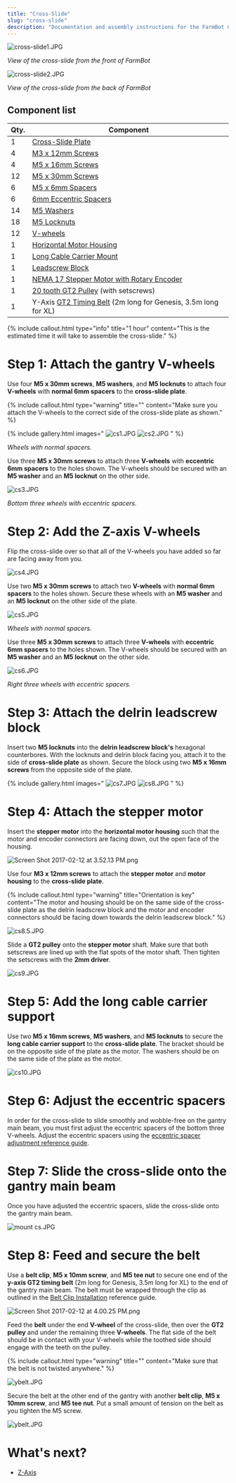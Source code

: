 ```yaml
---
title: "Cross-Slide"
slug: "cross-slide"
description: "Documentation and assembly instructions for the FarmBot Genesis cross-slide"
---
```



![cross-slide1.JPG](_images/cross-slide1.JPG)

_View of the cross-slide from the front of FarmBot_



![cross-slide2.JPG](_images/cross-slide2.JPG)

_View of the cross-slide from the back of FarmBot_

## Component list

|Qty.                          |Component                     |
|------------------------------|------------------------------|
|1                             |[Cross-Slide Plate](../Extras/bom/plates-and-brackets.md#cross-slide-plate)
|4                             |[M3 x 12mm Screws](../Extras/bom/fasteners-and-hardware.md#m3-x-12mm-screws)
|4                             |[M5 x 16mm Screws](../Extras/bom/fasteners-and-hardware.md#m5-x-16mm-screws)
|12                            |[M5 x 30mm Screws](../Extras/bom/fasteners-and-hardware.md#m5-x-30mm-screws)
|6                             |[M5 x 6mm Spacers](../Extras/bom/fasteners-and-hardware.md#m5-x-6mm-spacers)
|6                             |[6mm Eccentric Spacers](../Extras/bom/fasteners-and-hardware.md#m5-x-6mm-eccentric-spacers)
|14                            |[M5 Washers](../Extras/bom/fasteners-and-hardware.md#m5-washers)
|18                            |[M5 Locknuts](../Extras/bom/fasteners-and-hardware.md#m5-locknuts)
|12                            |[V-wheels](../Extras/bom/drivetrain.md#v-wheels)
|1                             |[Horizontal Motor Housing](../Extras/bom/plastic-parts.md#horizontal-motor-housings)
|1                             |[Long Cable Carrier Mount](../Extras/bom/plates-and-brackets.md#long-cable-carrier-mount)
|1                             |[Leadscrew Block](../Extras/bom/drivetrain.md#leadscrew-block)
|1                             |[NEMA 17 Stepper Motor with Rotary Encoder](../Extras/bom/electronics-and-wiring.md#nema-17-stepper-motors-with-rotary-encoders)
|1                             |[20 tooth GT2 Pulley](../Extras/bom/drivetrain.md#gt2-pulleys) (with setscrews)
|1                             |Y-Axis [GT2 Timing Belt](../Extras/bom/drivetrain.md#gt2-timing-belt) (2m long for Genesis, 3.5m long for XL)



{%
include callout.html
type="info"
title="1 hour"
content="This is the estimated time it will take to assemble the cross-slide."
%}

# Step 1: Attach the gantry V-wheels

Use four **M5 x 30mm screws**, **M5 washers**, and **M5 locknuts** to attach four **V-wheels** with **normal 6mm spacers** to the **cross-slide plate**.

{%
include callout.html
type="warning"
title=""
content="Make sure you attach the V-wheels to the correct side of the cross-slide plate as shown."
%}

{% include gallery.html images="
![cs1.JPG](_images/cs1.JPG)
![cs2.JPG](_images/cs2.JPG)
" %}

_Wheels with normal spacers._

Use three **M5 x 30mm screws** to attach three **V-wheels** with **eccentric 6mm spacers** to the holes shown. The V-wheels should be secured with an **M5 washer** and an **M5 locknut** on the other side.

![cs3.JPG](_images/cs3.JPG)

_Bottom three wheels with eccentric spacers._

# Step 2: Add the Z-axis V-wheels

Flip the cross-slide over so that all of the V-wheels you have added so far are facing away from you.

![cs4.JPG](_images/cs4.JPG)

Use two **M5 x 30mm screws** to attach two **V-wheels** with **normal 6mm spacers** to the holes shown. Secure these wheels with an **M5 washer** and an **M5 locknut** on the other side of the plate.

![cs5.JPG](_images/cs5.JPG)

_Wheels with normal spacers._

Use three **M5 x 30mm screws** to attach three **V-wheels** with **eccentric 6mm spacers** to the holes shown. The V-wheels should be secured with an **M5 washer** and an **M5 locknut** on the other side.

![cs6.JPG](_images/cs6.JPG)

_Right three wheels with eccentric spacers._

# Step 3: Attach the delrin leadscrew block
Insert two **M5 locknuts** into the **delrin leadscrew block's** hexagonal counterbores. With the locknuts and delrin block facing you, attach it to the side of **cross-slide plate** as shown. Secure the block using two **M5 x 16mm screws** from the opposite side of the plate.

{% include gallery.html images="
![cs7.JPG](_images/cs7.JPG)
![cs8.JPG](_images/cs8.JPG)
" %}

# Step 4: Attach the stepper motor

Insert the **stepper motor** into the **horizontal motor housing** such that the motor and encoder connectors are facing down, out the open face of the housing.

![Screen Shot 2017-02-12 at 3.52.13 PM.png](_images/Screen_Shot_2017-02-12_at_3.52.13_PM.png)

Use four **M3 x 12mm screws** to attach the **stepper motor** and **motor housing** to the **cross-slide plate**.

{%
include callout.html
type="warning"
title="Orientation is key"
content="The motor and housing should be on the same side of the cross-slide plate as the delrin leadscrew block and the motor and encoder connectors should be facing down towards the delrin leadscrew block."
%}



![cs8.5.JPG](_images/cs8.5.JPG)

Slide a **GT2 pulley** onto the **stepper motor** shaft. Make sure that both setscrews are lined up with the flat spots of the motor shaft. Then tighten the setscrews with the **2mm driver**.


![cs9.JPG](_images/cs9.JPG)

# Step 5: Add the long cable carrier support
Use two **M5 x 16mm screws**, **M5 washers**, and **M5 locknuts** to secure the **long cable carrier support** to the **cross-slide plate**. The bracket should be on the opposite side of the plate as the motor. The washers should be on the same side of the plate as the motor.

![cs10.JPG](_images/cs10.JPG)

# Step 6: Adjust the eccentric spacers
In order for the cross-slide to slide smoothly and wobble-free on the gantry main beam, you must first adjust the eccentric spacers of the bottom three V-wheels. Adjust the eccentric spacers using the [eccentric spacer adjustment reference guide](../Extras/reference/eccentric-spacer-adjustment.md).

# Step 7: Slide the cross-slide onto the gantry main beam
Once you have adjusted the eccentric spacers, slide the cross-slide onto the gantry main beam.

![mount cs.JPG](_images/mount_cs.JPG)

# Step 8: Feed and secure the belt
Use a **belt clip**, **M5 x 10mm screw**, and **M5 tee nut** to secure one end of the **y-axis GT2 timing belt** (2m long for Genesis, 3.5m long for XL) to the end of the gantry main beam. The belt must be wrapped through the clip as outlined in the [Belt Clip Installation](../Extras/reference/belt-clip-installation.md) reference guide.

![Screen Shot 2017-02-12 at 4.00.25 PM.png](_images/Screen_Shot_2017-02-12_at_4.00.25_PM.png)

Feed the **belt** under the end **V-wheel** of the cross-slide, then over the **GT2 pulley** and under the remaining three **V-wheels**. The flat side of the belt should be in contact with your V-wheels while the toothed side should engage with the teeth on the pulley.

{%
include callout.html
type="warning"
title=""
content="Make sure that the belt is not twisted anywhere."
%}



![ybelt.JPG](_images/ybelt.JPG)

Secure the belt at the other end of the gantry with another **belt clip**, **M5 x 10mm screw**, and **M5 tee nut**. Put a small amount of tension on the belt as you tighten the M5 screw.

![ybelt.JPG](_images/ybelt_02.JPG)


# What's next?

 * [Z-Axis](z-axis.md)
